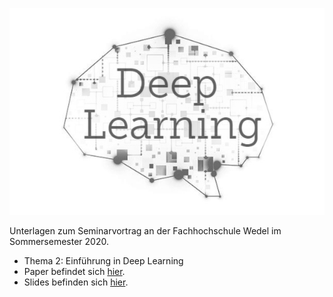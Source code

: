 <p align="center">
  <img src="./paper/_sonstiges/deeplearning_logo/dl_logo.jpg"/>
</p>

Unterlagen zum Seminarvortrag an der Fachhochschule Wedel im Sommersemester 2020. 
* Thema 2: Einführung in Deep Learning
* Paper befindet sich [hier](./paper/tex/seminar_main.pdf). 
* Slides befinden sich [hier](./slides/tex/slides_main.pdf).

